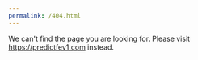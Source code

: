 ```yaml
---
permalink: /404.html
---
```


We can't find the page you are looking for. Please visit https://predictfev1.com instead.
